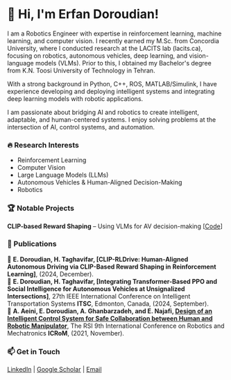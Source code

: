 # 👋 Hi, I'm Erfan Doroudian!
I am a Robotics Engineer with expertise in reinforcement learning, machine learning, and computer vision. I recently earned my M.Sc. from Concordia University, where I conducted research at the LACITS lab (lacits.ca), focusing on robotics, autonomous vehicles, deep learning, and vision-language models (VLMs). Prior to this, I obtained my Bachelor's degree from K.N. Toosi University of Technology in Tehran. 

With a strong background in Python, C++, ROS, MATLAB/Simulink, I have experience developing and deploying intelligent systems and integrating deep learning models with robotic applications.

I am passionate about bridging AI and robotics to create intelligent, adaptable, and human-centered systems. I enjoy solving problems at the intersection of AI, control systems, and automation.

### 🔥 Research Interests
- Reinforcement Learning
- Computer Vision
- Large Language Models (LLMs)
- Autonomous Vehicles & Human-Aligned Decision-Making
- Robotics

### 🏆 Notable Projects
 **CLIP-based Reward Shaping** – Using VLMs for AV decision-making [[Code](https://github.com/yourrepo)]  

### 📄 Publications
📜 **E. Doroudian, H. Taghavifar, [CLIP-RLDrive: Human-Aligned Autonomous Driving via CLIP-Based Reward Shaping in Reinforcement Learning]**, (2024, December).  
📜 **E. Doroudian, H. Taghavifar, [Integrating Transformer-Based PPO and Social Intelligence for Autonomous Vehicles at Unsignalized Intersections]**, 27th IEEE International Conference on Intelligent Transportation Systems **ITSC**, Edmonton, Canada, (2024, September).  
📜 **A. Aeini, E. Doroudian, A. Ghanbarzadeh, and E. Najafi, [Design of an Intelligent Control System for Safe Collaboration between Human and Robotic Manipulator](https://ieeexplore.ieee.org/document/9663503)**, The RSI 9th International Conference on Robotics and Mechatronics **ICRoM**, (2021, November).  

### 📫 Get in Touch
[LinkedIn](https://www.linkedin.com/in/erfandoroudian/) | [Google Scholar](https://scholar.google.ca/citations?user=8GWQ9_IAAAAJ&hl=en) | [Email](mailto:erfan.droudian@gmail.com)
